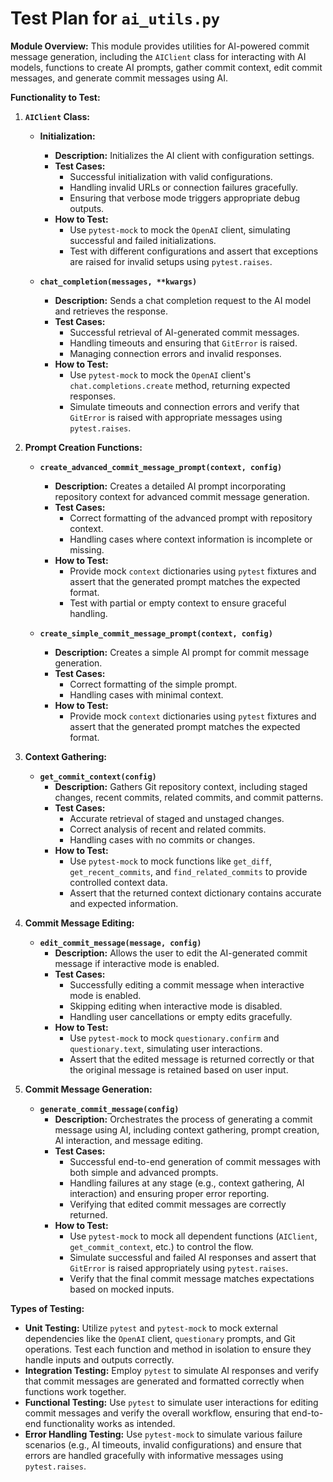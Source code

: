 # Test Plan for `ai_utils.py`

**Module Overview:**
This module provides utilities for AI-powered commit message generation, including the `AIClient` class for interacting with AI models, functions to create AI prompts, gather commit context, edit commit messages, and generate commit messages using AI.

**Functionality to Test:**

1. **`AIClient` Class:**
    - **Initialization:**
        - **Description:** Initializes the AI client with configuration settings.
        - **Test Cases:**
            - Successful initialization with valid configurations.
            - Handling invalid URLs or connection failures gracefully.
            - Ensuring that verbose mode triggers appropriate debug outputs.
        - **How to Test:**
            - Use `pytest-mock` to mock the `OpenAI` client, simulating successful and failed initializations.
            - Test with different configurations and assert that exceptions are raised for invalid setups using `pytest.raises`.

    - **`chat_completion(messages, **kwargs)`**
        - **Description:** Sends a chat completion request to the AI model and retrieves the response.
        - **Test Cases:**
            - Successful retrieval of AI-generated commit messages.
            - Handling timeouts and ensuring that `GitError` is raised.
            - Managing connection errors and invalid responses.
        - **How to Test:**
            - Use `pytest-mock` to mock the `OpenAI` client's `chat.completions.create` method, returning expected responses.
            - Simulate timeouts and connection errors and verify that `GitError` is raised with appropriate messages using `pytest.raises`.

2. **Prompt Creation Functions:**
    - **`create_advanced_commit_message_prompt(context, config)`**
        - **Description:** Creates a detailed AI prompt incorporating repository context for advanced commit message generation.
        - **Test Cases:**
            - Correct formatting of the advanced prompt with repository context.
            - Handling cases where context information is incomplete or missing.
        - **How to Test:**
            - Provide mock `context` dictionaries using `pytest` fixtures and assert that the generated prompt matches the expected format.
            - Test with partial or empty context to ensure graceful handling.

    - **`create_simple_commit_message_prompt(context, config)`**
        - **Description:** Creates a simple AI prompt for commit message generation.
        - **Test Cases:**
            - Correct formatting of the simple prompt.
            - Handling cases with minimal context.
        - **How to Test:**
            - Provide mock `context` dictionaries using `pytest` fixtures and assert that the generated prompt matches the expected format.

3. **Context Gathering:**
    - **`get_commit_context(config)`**
        - **Description:** Gathers Git repository context, including staged changes, recent commits, related commits, and commit patterns.
        - **Test Cases:**
            - Accurate retrieval of staged and unstaged changes.
            - Correct analysis of recent and related commits.
            - Handling cases with no commits or changes.
        - **How to Test:**
            - Use `pytest-mock` to mock functions like `get_diff`, `get_recent_commits`, and `find_related_commits` to provide controlled context data.
            - Assert that the returned context dictionary contains accurate and expected information.

4. **Commit Message Editing:**
    - **`edit_commit_message(message, config)`**
        - **Description:** Allows the user to edit the AI-generated commit message if interactive mode is enabled.
        - **Test Cases:**
            - Successfully editing a commit message when interactive mode is enabled.
            - Skipping editing when interactive mode is disabled.
            - Handling user cancellations or empty edits gracefully.
        - **How to Test:**
            - Use `pytest-mock` to mock `questionary.confirm` and `questionary.text`, simulating user interactions.
            - Assert that the edited message is returned correctly or that the original message is retained based on user input.

5. **Commit Message Generation:**
    - **`generate_commit_message(config)`**
        - **Description:** Orchestrates the process of generating a commit message using AI, including context gathering, prompt creation, AI interaction, and message editing.
        - **Test Cases:**
            - Successful end-to-end generation of commit messages with both simple and advanced prompts.
            - Handling failures at any stage (e.g., context gathering, AI interaction) and ensuring proper error reporting.
            - Verifying that edited commit messages are correctly returned.
        - **How to Test:**
            - Use `pytest-mock` to mock all dependent functions (`AIClient`, `get_commit_context`, etc.) to control the flow.
            - Simulate successful and failed AI responses and assert that `GitError` is raised appropriately using `pytest.raises`.
            - Verify that the final commit message matches expectations based on mocked inputs.

**Types of Testing:**

- **Unit Testing:** Utilize `pytest` and `pytest-mock` to mock external dependencies like the `OpenAI` client, `questionary` prompts, and Git operations. Test each function and method in isolation to ensure they handle inputs and outputs correctly.
- **Integration Testing:** Employ `pytest` to simulate AI responses and verify that commit messages are generated and formatted correctly when functions work together.
- **Functional Testing:** Use `pytest` to simulate user interactions for editing commit messages and verify the overall workflow, ensuring that end-to-end functionality works as intended.
- **Error Handling Testing:** Use `pytest-mock` to simulate various failure scenarios (e.g., AI timeouts, invalid configurations) and ensure that errors are handled gracefully with informative messages using `pytest.raises`.

